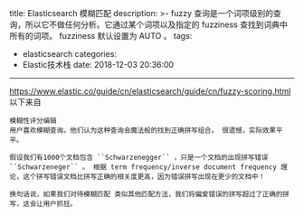title: Elasticsearch 模糊匹配
description: >-
  fuzzy 查询是一个词项级别的查询，所以它不做任何分析。它通过某个词项以及指定的 fuzziness 查找到词典中所有的词项。 fuzziness
  默认设置为 AUTO 。
tags:
  - elasticsearch
categories:
  - Elastic技术栈
date: 2018-12-03 20:36:00
---

https://www.elastic.co/guide/cn/elasticsearch/guide/cn/fuzzy-scoring.html
以下来自
```
模糊性评分编辑
用户喜欢模糊查询。他们认为这种查询会魔法般的找到正确拼写组合。 很遗憾，实际效果平平。

假设我们有1000个文档包含 ``Schwarzenegger`` ，只是一个文档的出现拼写错误 ``Schwarzeneger`` 。 根据 term frequency/inverse document frequency 理论，这个拼写错误文档比拼写正确的相关度更高，因为错误拼写出现在更少的文档中！

换句话说，如果我们对待模糊匹配 类似其他匹配方法，我们将偏爱错误的拼写超过了正确的拼写，这会让用户抓狂。
```